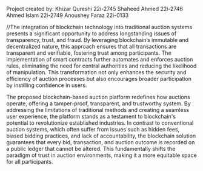 Project created by:
Khizar Qureshi 22i-2745
Shaheed Ahmed 22i-2746
Ahmed Islam 22i-2749
Anoushey Faraz 22i-0133

//The integration of blockchain technology into traditional auction systems presents a significant opportunity to address longstanding issues of transparency, trust, and fraud. By leveraging blockchain’s immutable and decentralized nature, this approach ensures that all transactions are transparent and verifiable, fostering trust among participants. The implementation of smart contracts further automates and enforces auction rules, eliminating the need for central authorities and reducing the likelihood of manipulation. This transformation not only enhances the security and efficiency of auction processes but also encourages broader participation by instilling confidence in users.

The proposed blockchain-based auction platform redefines how auctions operate, offering a tamper-proof, transparent, and trustworthy system. By addressing the limitations of traditional methods and creating a seamless user experience, the platform stands as a testament to blockchain's potential to revolutionize established industries. In contrast to conventional auction systems, which often suffer from issues such as hidden fees, biased bidding practices, and lack of accountability, the blockchain solution guarantees that every bid, transaction, and auction outcome is recorded on a public ledger that cannot be altered. This fundamentally shifts the paradigm of trust in auction environments, making it a more equitable space for all participants.
